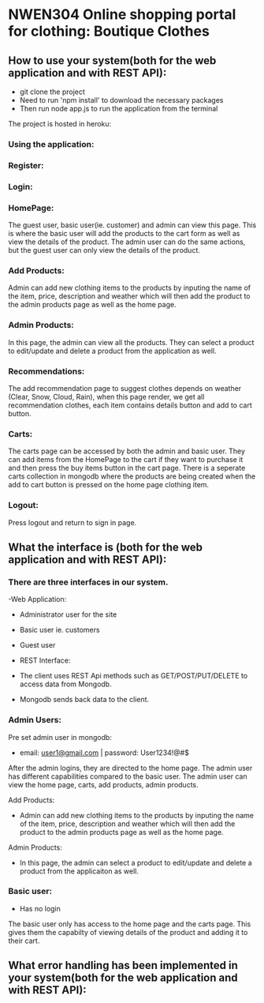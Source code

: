 # NWEN304 Online shopping portal for clothing: Boutique Clothes 


## How to use your system(both for the web application and with REST API):
- git clone the project
- Need to run 'npm install' to download the necessary packages
- Then run node app.js to run the application from the terminal 

The project is hosted in heroku: 

### Using the application: 

### Register:

### Login:

### HomePage:
The guest user, basic user(ie. customer) and admin can view this page. This is where the basic user will add the products to the cart form as well as view the details of the product. The admin user can do the same actions, but the 
guest user can only view the details of the product. 

### Add Products:
Admin can add new clothing items to the products by inputing the name of the item, price, description and weather which will then add the product to the admin products page as well as the home page. 

### Admin Products: 
 In this page, the admin can view all the products. They can select a product to edit/update and delete a product from the application as well. 

### Recommendations:
The add recommendation page to suggest clothes depends on weather (Clear, Snow, Cloud, Rain), when this page render, 
we get all recommendation clothes, each item contains details button and add to cart button.

### Carts: 
The carts page can be accessed by both the admin and basic user. They can add items from the HomePage to the cart if they want to purchase it and then press the buy items button in the cart page. There is a seperate carts collection in mongodb where the products are being created when the add to cart button is pressed on the home page clothing item.


### Logout: 
Press logout and return to sign in page.

## What the interface is (both for the web application and with REST API):
### There are three interfaces in our system. 
-Web Application:
 - Administrator user for the site 
 - Basic user ie. customers
 - Guest user

- REST Interface: 
 - The client uses REST Api methods such as GET/POST/PUT/DELETE to access data from Mongodb. 
 - Mongodb sends back data to the client. 

### Admin Users: 
Pre set admin user in mongodb: 
- email: user1@gmail.com | password: User1234!@#$

After the admin logins, they are directed to the home page. The admin user has different capabilities compared to the basic user. The admin user can view the home page, carts, add products, admin products. 

Add Products: 
- Admin can add new clothing items to the products by inputing the name of the item, price, description and weather which will then add the product to the admin products page as well as the home page. 

Admin Products: 
 - In this page, the admin can select a product to edit/update and delete a product from the applicaiton as well. 


### Basic user: 
- Has no login

The basic user only has access to the home page and the carts page. This gives them the capabilty of viewing details of the product and adding it to their cart.

## What error handling has been implemented in your system(both for the web application and with REST API):
